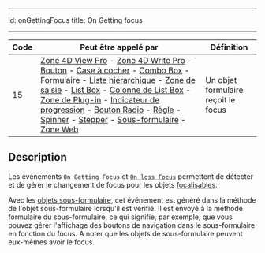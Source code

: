 - - -
id: onGettingFocus title: On Getting focus
- - -

| Code | Peut être appelé par                                                                                                                                                                                                                                                                                                                                                                                                                                                                                                                                                                                                                                                                                                                                                                                                                                                                                             | Définition                          |
| ---- | ---------------------------------------------------------------------------------------------------------------------------------------------------------------------------------------------------------------------------------------------------------------------------------------------------------------------------------------------------------------------------------------------------------------------------------------------------------------------------------------------------------------------------------------------------------------------------------------------------------------------------------------------------------------------------------------------------------------------------------------------------------------------------------------------------------------------------------------------------------------------------------------------------------------- | ----------------------------------- |
| 15   | [Zone 4D View Pro](FormObjects/viewProArea_overview.md) - [Zone 4D Write Pro](FormObjects/writeProArea_overview) - [Bouton](FormObjects/button_overview.md) - [Case à cocher](FormObjects/checkbox_overview.md) - [Combo Box](FormObjects/comboBox_overview.md) - Formulaire - [Liste hiérarchique](FormObjects/list_overview.md#overview) - [Zone de saisie](FormObjects/input_overview.md) - [List Box](FormObjects/listbox_overview.md) - [Colonne de List Box](FormObjects/listbox_overview.md#list-box-columns) - [Zone de Plug-in](FormObjects/pluginArea_overview.md#overview) - [Indicateur de progression](FormObjects/progressIndicator.md) - [Bouton Radio](FormObjects/radio_overview.md) - [Règle](FormObjects/ruler.md) - [Spinner](FormObjects/spinner.md) - [Stepper](FormObjects/stepper.md) - [Sous-formulaire](FormObjects/subform_overview.md) - [Zone Web](FormObjects/webArea_overview.md) | Un objet formulaire reçoit le focus |


## Description

Les événements `On Getting Focus` et [`On loss Focus`](onLosingFocus.md) permettent de détecter et de gérer le changement de focus pour les objets [focalisables](FormObjects/properties_Entry.md#focusable).

Avec les [objets sous-formulaire](FormObjects/subform_overview.md), cet événement est généré dans la méthode de l'objet sous-formulaire lorsqu'il est vérifié. Il est envoyé à la méthode formulaire du sous-formulaire, ce qui signifie, par exemple, que vous pouvez gérer l'affichage des boutons de navigation dans le sous-formulaire en fonction du focus. A noter que les objets de sous-formulaire peuvent eux-mêmes avoir le focus.
